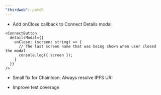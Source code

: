 ```yaml
---
"thirdweb": patch
---
```


- Add onClose callback to Connect Details modal

```tsx
<ConnectButton
  detailsModal={{
    onClose: (screen: string) => {
      // The last screen name that was being shown when user closed the modal
      console.log({ screen });
    }
  }}
/>
```

- Small fix for ChainIcon: Always resolve IPFS URI

- Improve test coverage